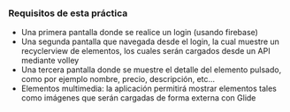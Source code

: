 ### Requisitos de esta práctica

* Una primera pantalla donde se realice un login (usando firebase)
* Una segunda pantalla que navegada desde el login, la cual muestre un recyclerview de elementos, los cuales serán cargados desde un API mediante volley
* Una tercera pantalla donde se muestre el detalle del elemento pulsado, como por ejemplo nombre, precio, descripción, etc...
* Elementos multimedia: la aplicación permitirá mostrar elementos tales como imágenes que serán cargadas de forma externa con Glide
